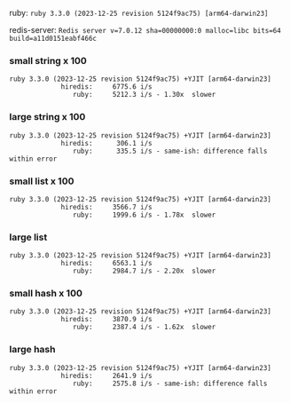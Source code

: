 ruby: `ruby 3.3.0 (2023-12-25 revision 5124f9ac75) [arm64-darwin23]`

redis-server: `Redis server v=7.0.12 sha=00000000:0 malloc=libc bits=64 build=a11d0151eabf466c`


### small string x 100

```
ruby 3.3.0 (2023-12-25 revision 5124f9ac75) +YJIT [arm64-darwin23]
             hiredis:     6775.6 i/s
                ruby:     5212.3 i/s - 1.30x  slower

```

### large string x 100

```
ruby 3.3.0 (2023-12-25 revision 5124f9ac75) +YJIT [arm64-darwin23]
             hiredis:      306.1 i/s
                ruby:      335.5 i/s - same-ish: difference falls within error

```

### small list x 100

```
ruby 3.3.0 (2023-12-25 revision 5124f9ac75) +YJIT [arm64-darwin23]
             hiredis:     3566.7 i/s
                ruby:     1999.6 i/s - 1.78x  slower

```

### large list

```
ruby 3.3.0 (2023-12-25 revision 5124f9ac75) +YJIT [arm64-darwin23]
             hiredis:     6563.1 i/s
                ruby:     2984.7 i/s - 2.20x  slower

```

### small hash x 100

```
ruby 3.3.0 (2023-12-25 revision 5124f9ac75) +YJIT [arm64-darwin23]
             hiredis:     3870.9 i/s
                ruby:     2387.4 i/s - 1.62x  slower

```

### large hash

```
ruby 3.3.0 (2023-12-25 revision 5124f9ac75) +YJIT [arm64-darwin23]
             hiredis:     2641.9 i/s
                ruby:     2575.8 i/s - same-ish: difference falls within error

```

